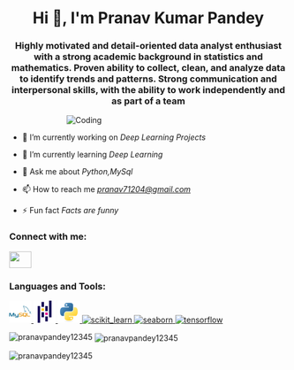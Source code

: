


<h1 align="center">Hi 👋, I'm Pranav Kumar Pandey </h1>
<h3 align="center"> Highly	motivated	and	detail-oriented	data	analyst	enthusiast	with	a	strong	academic	background	in	statistics
 and	mathematics.	Proven	ability	to	collect,	clean,	and	analyze	data	to	identify	trends	and	patterns.	Strong
 communication	and	interpersonal	skills,	with	the	ability	to	work	independently	and	as	part	of	a	team </h3>
<img align="right" alt="Coding" width="400" src="https://camo.githubusercontent.com/c1dcb74cc1c1835b1d716f5051499a2814c683c806b15f04b0eba492863703e9/68747470733a2f2f63646e2e6472696262626c652e636f6d2f75736572732f3733303730332f73637265656e73686f74732f363538313234332f6176656e746f2e676966">
<br />


- 🔭 I’m currently working on *Deep Learning Projects*

- 🌱 I’m currently learning *Deep Learning*

- 💬 Ask me about *Python,MySql*

- 📫 How to reach me *pranav71204@gmail.com*

- ⚡ Fun fact *Facts are funny*

<h3 align="left">Connect with me:</h3>
<p align="left">

<a href="https://linkedin.com/in/pranav-kumar-pandey-245885227" target="blank"><img align="center" src="https://raw.githubusercontent.com/rahuldkjain/github-profile-readme-generator/master/src/images/icons/Social/linked-in-alt.svg" height="30" width="40" /></a>


<h3 align="left">Languages and Tools:</h3>
<p align="left"> <a href="https://www.mysql.com/" target="_blank" rel="noreferrer"> <img src="https://raw.githubusercontent.com/devicons/devicon/master/icons/mysql/mysql-original-wordmark.svg" alt="mysql" width="40" height="40"/> </a> <a href="https://pandas.pydata.org/" target="_blank" rel="noreferrer"> <img src="https://raw.githubusercontent.com/devicons/devicon/2ae2a900d2f041da66e950e4d48052658d850630/icons/pandas/pandas-original.svg" alt="pandas" width="40" height="40"/> </a> <a href="https://www.python.org" target="_blank" rel="noreferrer"> <img src="https://raw.githubusercontent.com/devicons/devicon/master/icons/python/python-original.svg" alt="python" width="40" height="40"/> </a> <a href="https://scikit-learn.org/" target="_blank" rel="noreferrer"> <img src="https://upload.wikimedia.org/wikipedia/commons/0/05/Scikit_learn_logo_small.svg" alt="scikit_learn" width="40" height="40"/> </a> <a href="https://seaborn.pydata.org/" target="_blank" rel="noreferrer"> <img src="https://seaborn.pydata.org/_images/logo-mark-lightbg.svg" alt="seaborn" width="40" height="40"/> </a> <a href="https://www.tensorflow.org" target="_blank" rel="noreferrer"> <img src="https://www.vectorlogo.zone/logos/tensorflow/tensorflow-icon.svg" alt="tensorflow" width="40" height="40"/> </a> </p>

<p><img align="left" src="https://github-readme-stats.vercel.app/api/top-langs?username=pranavpandey12345&show_icons=true&locale=en&layout=compact" alt="pranavpandey12345" /></p>

<p>&nbsp;<img align="center" src="https://github-readme-stats.vercel.app/api?username=pranavpandey12345&show_icons=true&locale=en" alt="pranavpandey12345" /></p>

<p><img align="center" src="https://github-readme-streak-stats.herokuapp.com/?user=pranavpandey12345&" alt="pranavpandey12345" /></p>
